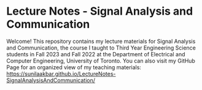 # Lecture Notes - Signal Analysis and Communication
Welcome! This repository contains my lecture materials for Signal Analysis and Communication, the course I taught to Third Year Engineering Science students in Fall 2023 and Fall 2022 at the Department of Electrical and Computer Engineering, University of Toronto.
You can also visit my GitHub Page for an organized view of my teaching materials: https://sunilaakbar.github.io/LectureNotes-SignalAnalysisAndCommunication/

